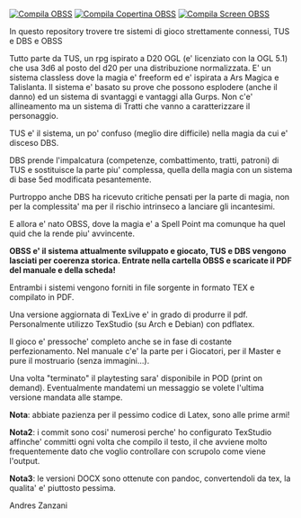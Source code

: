 [![Compila OBSS](https://github.com/buzzqw/TUS/actions/workflows/compila%20OBSS.yml/badge.svg)](https://github.com/buzzqw/TUS/actions/workflows/compila%20OBSS.yml)
[![Compila Copertina OBSS](https://github.com/buzzqw/TUS/actions/workflows/compila%20copertina%20OBSS.yml/badge.svg)](https://github.com/buzzqw/TUS/actions/workflows/compila%20copertina%20OBSS.yml)
[![Compila Screen OBSS](https://github.com/buzzqw/TUS/actions/workflows/Compila%20Screen%20OBSS.yml/badge.svg)](https://github.com/buzzqw/TUS/actions/workflows/Compila%20Screen%20OBSS.yml)

In questo repository trovere tre sistemi di gioco strettamente connessi, TUS e DBS e OBSS

Tutto parte da TUS, un rpg ispirato a D20 OGL (e' licenziato con la OGL 5.1) che usa 3d6 al posto del d20 per una distribuzione normalizzata. E' un sistema classless dove la magia e' freeform ed e' ispirata a Ars Magica e Talislanta. Il sistema e' basato su prove che possono esplodere (anche il danno) ed un sistema di svantaggi e vantaggi alla Gurps. 
Non c'e' allineamento ma un sistema di Tratti che vanno a caratterizzare il personaggio.

TUS e' il sistema, un po' confuso (meglio dire difficile) nella magia da cui e' disceso DBS.

DBS prende l'impalcatura (competenze, combattimento, tratti, patroni) di TUS e sostituisce la parte piu' complessa, quella della magia con un sistema di base 5ed modificata pesantemente.

Purtroppo anche DBS ha ricevuto critiche pensati per la parte di magia, non per la complessita' ma per il rischio intrinseco a lanciare gli incantesimi.

E allora e' nato OBSS, dove la magia e' a Spell Point ma comunque ha quel quid che la rende piu' avvincente.

**OBSS e' il sistema attualmente sviluppato e giocato, TUS e DBS vengono lasciati per coerenza storica.
Entrate nella cartella OBSS e scaricate il PDF del manuale e della scheda!**

Entrambi i sistemi vengono forniti in file sorgente in formato TEX e compilato in PDF.

Una versione aggiornata di TexLive e' in grado di produrre il pdf. Personalmente utilizzo TexStudio (su Arch e Debian) con pdflatex.

Il gioco e' pressoche' completo anche se in fase di costante perfezionamento. Nel manuale c'e' la parte per i Giocatori, per il Master e pure il mostruario (senza immagini...).

Una volta "terminato" il playtesting sara' disponibile in POD (print on demand). Eventualmente mandatemi un messaggio se volete l'ultima versione mandata alle stampe.

**Nota**: abbiate pazienza per il pessimo codice di Latex, sono alle prime armi!

**Nota2**: i commit sono cosi' numerosi perche' ho configurato TexStudio affinche' committi ogni volta che compilo il testo, il che avviene molto frequentemente dato che voglio controllare con scrupolo come viene l'output.

**Nota3**: le versioni DOCX sono ottenute con pandoc, convertendoli da tex, la qualita' e' piuttosto pessima.

Andres Zanzani
